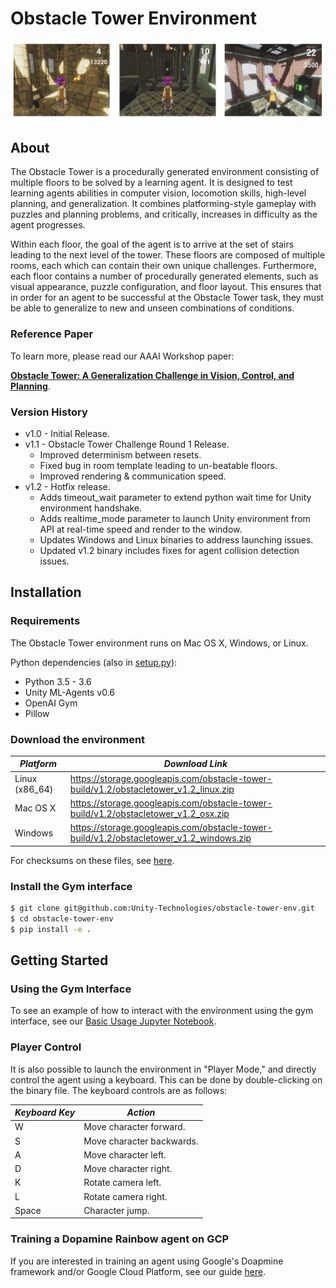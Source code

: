 # Obstacle Tower Environment

![alt text](banner.png "Obstacle Tower")

## About

The Obstacle Tower is a procedurally generated environment consisting of multiple floors to be solved by a learning agent. It is designed to test learning agents abilities in computer vision, locomotion skills, high-level planning, and generalization. It combines platforming-style gameplay with puzzles and planning problems, and critically, increases in difficulty as the agent progresses.

Within each floor, the goal of the agent is to arrive at the set of stairs leading to the next level of the tower. These floors are composed of multiple rooms, each which can contain their own unique challenges. Furthermore, each floor contains a number of procedurally generated elements, such as visual appearance, puzzle configuration, and floor layout. This ensures that in order for an agent to be successful at the Obstacle Tower task, they must be able to generalize to new and unseen combinations of conditions.

### Reference Paper

To learn more, please read our AAAI Workshop paper:

[**Obstacle Tower: A Generalization Challenge in Vision, Control, and Planning**](https://arxiv.org/abs/1902.01378).

### Version History

* v1.0 - Initial Release.
* v1.1 - Obstacle Tower Challenge Round 1 Release.
   * Improved determinism between resets.
   * Fixed bug in room template leading to un-beatable floors.
   * Improved rendering & communication speed.
* v1.2 - Hotfix release.
	* Adds timeout_wait parameter to extend python wait time for Unity environment handshake.
	* Adds realtime_mode parameter to launch Unity environment from API at real-time speed and render to the window.
	* Updates Windows and Linux binaries to address launching issues.
	* Updated v1.2 binary includes fixes for agent collision detection issues.

## Installation

### Requirements

The Obstacle Tower environment runs on Mac OS X, Windows, or Linux.

Python dependencies (also in [setup.py](https://github.com/Unity-Technologies/obstacle-tower-env/blob/master/setup.py)):

* Python 3.5 - 3.6
* Unity ML-Agents v0.6
* OpenAI Gym
* Pillow

### Download the environment

| *Platform*     | *Download Link*                                                                     |
| --- | --- |
| Linux (x86_64) | https://storage.googleapis.com/obstacle-tower-build/v1.2/obstacletower_v1.2_linux.zip   |
| Mac OS X       | https://storage.googleapis.com/obstacle-tower-build/v1.2/obstacletower_v1.2_osx.zip     |
| Windows        | https://storage.googleapis.com/obstacle-tower-build/v1.2/obstacletower_v1.2_windows.zip |

For checksums on these files, see [here](https://storage.googleapis.com/obstacle-tower-build/v1.2/ote-v1.2-checksums.txt).

### Install the Gym interface

```bash
$ git clone git@github.com:Unity-Technologies/obstacle-tower-env.git
$ cd obstacle-tower-env
$ pip install -e .
```

## Getting Started

### Using the Gym Interface

To see an example of how to interact with the environment using the gym interface, see our [Basic Usage Jupyter Notebook](examples/basic_usage.ipynb).

### Player Control

It is also possible to launch the environment in "Player Mode," and directly control the agent using a keyboard. This can be done by double-clicking on the binary file. The keyboard controls are as follows:

| *Keyboard Key* | *Action* |
| --- | --- |
| W | Move character forward. |
| S | Move character backwards. |
| A | Move character left. |
| D | Move character right. |
| K | Rotate camera left. |
| L | Rotate camera right. |
| Space | Character jump. |

### Training a Dopamine Rainbow agent on GCP

If you are interested in training an agent using Google's Doapmine framework and/or Google Cloud Platform, see our guide [here](./examples/gcp_training.md).